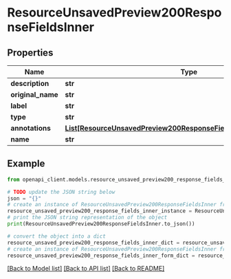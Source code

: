 # ResourceUnsavedPreview200ResponseFieldsInner


## Properties

Name | Type | Description | Notes
------------ | ------------- | ------------- | -------------
**description** | **str** |  | [optional] 
**original_name** | **str** |  | [optional] 
**label** | **str** |  | 
**type** | **str** |  | [optional] 
**annotations** | [**List[ResourceUnsavedPreview200ResponseFieldsInnerAnnotationsInner]**](ResourceUnsavedPreview200ResponseFieldsInnerAnnotationsInner.md) |  | [optional] 
**name** | **str** |  | 

## Example

```python
from openapi_client.models.resource_unsaved_preview200_response_fields_inner import ResourceUnsavedPreview200ResponseFieldsInner

# TODO update the JSON string below
json = "{}"
# create an instance of ResourceUnsavedPreview200ResponseFieldsInner from a JSON string
resource_unsaved_preview200_response_fields_inner_instance = ResourceUnsavedPreview200ResponseFieldsInner.from_json(json)
# print the JSON string representation of the object
print(ResourceUnsavedPreview200ResponseFieldsInner.to_json())

# convert the object into a dict
resource_unsaved_preview200_response_fields_inner_dict = resource_unsaved_preview200_response_fields_inner_instance.to_dict()
# create an instance of ResourceUnsavedPreview200ResponseFieldsInner from a dict
resource_unsaved_preview200_response_fields_inner_form_dict = resource_unsaved_preview200_response_fields_inner.from_dict(resource_unsaved_preview200_response_fields_inner_dict)
```
[[Back to Model list]](../README.md#documentation-for-models) [[Back to API list]](../README.md#documentation-for-api-endpoints) [[Back to README]](../README.md)



